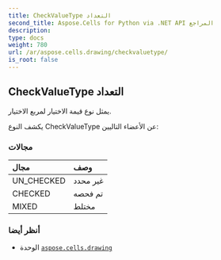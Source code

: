 ```yaml
---
title: CheckValueType التعداد
second_title: Aspose.Cells for Python via .NET API المراجع
description:
type: docs
weight: 780
url: /ar/aspose.cells.drawing/checkvaluetype/
is_root: false
---
```

##  CheckValueType التعداد
يمثل نوع قيمة الاختيار لمربع الاختيار.



يكشف النوع CheckValueType عن الأعضاء التاليين:

###  مجالات
| مجال| وصف|
| :- | :- |
| UN_CHECKED | غير محدد|
| CHECKED | تم فحصه|
| MIXED | مختلط|



###  أنظر أيضا
* الوحدة [`aspose.cells.drawing`](..)
